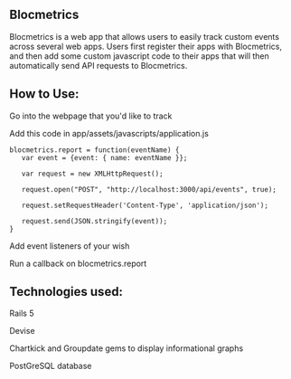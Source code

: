 ## Blocmetrics
Blocmetrics is a web app that allows users to easily track custom events across several web apps. Users first register their apps with Blocmetrics, and then add some custom javascript code to their apps that will then automatically send API requests to Blocmetrics.

## How to Use:
<p>Go into the webpage that you'd like to track</p>
<p>Add this code in app/assets/javascripts/application.js</p>

```
blocmetrics.report = function(eventName) {
   var event = {event: { name: eventName }};

   var request = new XMLHttpRequest();

   request.open("POST", "http://localhost:3000/api/events", true);

   request.setRequestHeader('Content-Type', 'application/json');

   request.send(JSON.stringify(event));
}
```
<p>Add event listeners of your wish</p>
<p>Run a callback on blocmetrics.report</p>


## Technologies used:
<p>Rails 5</p>
<p>Devise</p>
<p>Chartkick and Groupdate gems to display informational graphs</p>
<p>PostGreSQL database</p>
